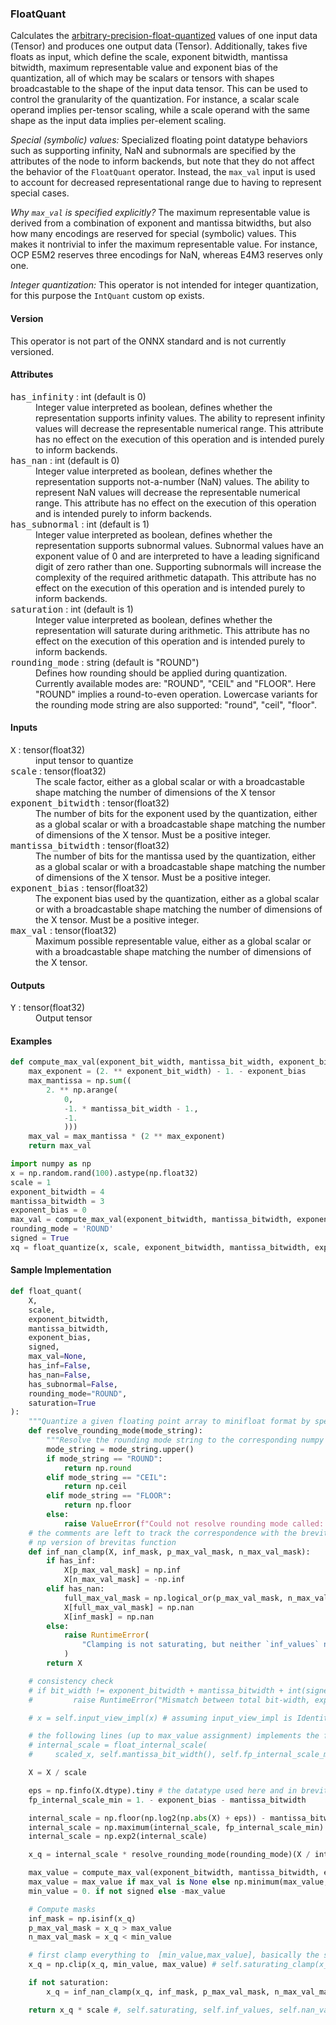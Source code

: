 ### <a name="FloatQuant"></a><a name="abs">**FloatQuant**</a>

Calculates the [arbitrary-precision-float-quantized](https://arxiv.org/abs/2311.12359) values of one input data (Tensor<T>) and produces one output data (Tensor<T>).
Additionally, takes five floats as input, which define the scale, exponent bitwidth, mantissa bitwidth, maximum representable value and exponent bias of the quantization,
all of which may be scalars or tensors with shapes broadcastable to the shape of the input data tensor. This can be used to
control the granularity of the quantization. For instance, a scalar scale operand implies per-tensor scaling, while a scale operand with
the same shape as the input data implies per-element scaling.

*Special (symbolic) values:* Specialized floating point datatype behaviors such as supporting infinity, NaN and subnormals are specified by the attributes of the node to inform backends, but note that they do not affect the behavior of the `FloatQuant` operator. Instead, the `max_val` input is used to account for decreased representational range due
to having to represent special cases.

*Why `max_val` is specified explicitly?* The maximum representable value is derived from a combination of exponent and mantissa bitwidths, but also how many encodings are reserved for
special (symbolic) values. This makes it nontrivial to infer the maximum representable value. For instance, OCP E5M2 reserves three encodings for NaN, whereas E4M3 reserves only one.

*Integer quantization:* This operator is not intended for integer quantization, for this purpose the `IntQuant` custom op exists.

#### Version

This operator is not part of the ONNX standard and is not currently versioned.

#### Attributes

<dl>
<dt><tt>has_infinity</tt> : int (default is 0)</dt>
<dd>Integer value interpreted as boolean, defines whether the representation  supports infinity values. The ability to represent infinity values will  decrease the representable numerical range. This attribute has no effect on the execution of this operation and is intended purely to inform backends.</dd>

<dt><tt>has_nan</tt> : int (default is 0)</dt>
<dd>Integer value interpreted as boolean, defines whether the representation  supports not-a-number (NaN) values. The ability to represent NaN values will   decrease the representable numerical range. This attribute has no effect on the execution of this operation and is intended purely to inform backends.</dd>

<dt><tt>has_subnormal</tt> : int (default is 1)</dt>
<dd>Integer value interpreted as boolean, defines whether the representation  supports subnormal values. Subnormal values have an exponent value of 0 and are interpreted to have a leading significand digit of zero rather than one. Supporting subnormals will increase the complexity of the required arithmetic datapath. This attribute has no effect on the execution of this operation and is intended purely to inform backends.</dd>

<dt><tt>saturation</tt> : int (default is 1)</dt>
<dd>Integer value interpreted as boolean, defines whether the representation  will saturate during arithmetic. This attribute has no effect on the execution of this operation and is intended purely to inform backends.</dd>

<dt><tt>rounding_mode</tt> : string (default is "ROUND")</dt>
<dd>Defines how rounding should be applied during quantization. Currently available modes are: "ROUND", "CEIL" and "FLOOR". Here "ROUND" implies a round-to-even operation. Lowercase variants for the rounding mode string are also supported: "round", "ceil", "floor".</dd>

</dl>

#### Inputs

<dl>
<dt><tt>X</tt> : tensor(float32)</dt>
<dd>input tensor to quantize</dd>
<dt><tt>scale</tt> : tensor(float32)</dt>
<dd>The scale factor, either as a global scalar or with a broadcastable shape matching the number of dimensions of the X tensor</dd>
<dt><tt>exponent_bitwidth</tt> : tensor(float32)</dt>
<dd>The number of bits for the exponent used by the quantization, either as a global scalar or with a broadcastable shape matching the number of dimensions of the X tensor. Must be a positive integer.</dd>
<dt><tt>mantissa_bitwidth</tt> : tensor(float32)</dt>
<dd>The number of bits for the mantissa used by the quantization, either as a global scalar or with a broadcastable shape matching the number of dimensions of the X tensor. Must be a positive integer.</dd>
<dt><tt>exponent_bias</tt> : tensor(float32)</dt>
<dd>The exponent bias used by the quantization, either as a global scalar or with a broadcastable shape matching the number of dimensions of the X tensor. Must be a positive integer.</dd>
<dt><tt>max_val</tt> : tensor(float32)</dt>
<dd>Maximum possible representable value, either as a global scalar or with a broadcastable shape matching the number of dimensions of the X tensor. </dd>
</dl>


#### Outputs

<dl>
<dt><tt>Y</tt> : tensor(float32)</dt>
<dd>Output tensor</dd>
</dl>

#### Examples
```python
def compute_max_val(exponent_bit_width, mantissa_bit_width, exponent_bias):
    max_exponent = (2. ** exponent_bit_width) - 1. - exponent_bias
    max_mantissa = np.sum((
        2. ** np.arange(
            0,
            -1. * mantissa_bit_width - 1.,
            -1.
            )))
    max_val = max_mantissa * (2 ** max_exponent)
    return max_val

import numpy as np
x = np.random.rand(100).astype(np.float32)
scale = 1
exponent_bitwidth = 4
mantissa_bitwidth = 3
exponent_bias = 0
max_val = compute_max_val(exponent_bitwidth, mantissa_bitwidth, exponent_bias)
rounding_mode = 'ROUND'
signed = True
xq = float_quantize(x, scale, exponent_bitwidth, mantissa_bitwidth, exponent_bias, max_val, rounding_mode)
```


#### Sample Implementation
```python
def float_quant(
    X,
    scale,
    exponent_bitwidth,
    mantissa_bitwidth,
    exponent_bias,
    signed,
    max_val=None,
    has_inf=False,
    has_nan=False,
    has_subnormal=False,
    rounding_mode="ROUND",
    saturation=True
):
    """Quantize a given floating point array to minifloat format by specifying the desired minifloat quantization"""
    def resolve_rounding_mode(mode_string):
        """Resolve the rounding mode string to the corresponding numpy functions."""
        mode_string = mode_string.upper()
        if mode_string == "ROUND":
            return np.round
        elif mode_string == "CEIL":
            return np.ceil
        elif mode_string == "FLOOR":
            return np.floor
        else:
            raise ValueError(f"Could not resolve rounding mode called: {mode_string}")
    # the comments are left to track the correspondence with the brevitas code
    # np version of brevitas function
    def inf_nan_clamp(X, inf_mask, p_max_val_mask, n_max_val_mask):
        if has_inf:
            X[p_max_val_mask] = np.inf
            X[n_max_val_mask] = -np.inf
        elif has_nan:
            full_max_val_mask = np.logical_or(p_max_val_mask, n_max_val_mask)
            X[full_max_val_mask] = np.nan
            X[inf_mask] = np.nan
        else:
            raise RuntimeError(
                "Clamping is not saturating, but neither `inf_values` nor `nan_values` is specified"
            )
        return X

    # consistency check
    # if bit_width != exponent_bitwidth + mantissa_bitwidth + int(signed):
    #         raise RuntimeError("Mismatch between total bit-width, exponent, mantissa and sign.")

    # x = self.input_view_impl(x) # assuming input_view_impl is Identity

    # the following lines (up to max_value assignment) implements the float_internal_scale function from brevitas using numpy
    # internal_scale = float_internal_scale(
    #     scaled_x, self.mantissa_bit_width(), self.fp_internal_scale_min(), self.eps)

    X = X / scale

    eps = np.finfo(X.dtype).tiny # the datatype used here and in brevitas must be the same to have the same eps
    fp_internal_scale_min = 1. - exponent_bias - mantissa_bitwidth

    internal_scale = np.floor(np.log2(np.abs(X) + eps)) - mantissa_bitwidth
    internal_scale = np.maximum(internal_scale, fp_internal_scale_min) # np version of: internal_scale = torch.ok(internal_scale, fp_internal_scale_min)
    internal_scale = np.exp2(internal_scale)

    x_q = internal_scale * resolve_rounding_mode(rounding_mode)(X / internal_scale) # self.float_to_int_impl(x / internal_scale)

    max_value = compute_max_val(exponent_bitwidth, mantissa_bitwidth, exponent_bias)
    max_value = max_value if max_val is None else np.minimum(max_value, max_val)
    min_value = 0. if not signed else -max_value

    # Compute masks
    inf_mask = np.isinf(x_q)
    p_max_val_mask = x_q > max_value
    n_max_val_mask = x_q < min_value

    # first clamp everything to  [min_value,max_value], basically the saturating case
    x_q = np.clip(x_q, min_value, max_value) # self.saturating_clamp(x_q, max_value, min_value)

    if not saturation:
        x_q = inf_nan_clamp(x_q, inf_mask, p_max_val_mask, n_max_val_mask)

    return x_q * scale #, self.saturating, self.inf_values, self.nan_values
